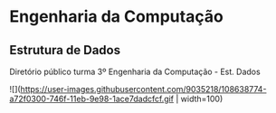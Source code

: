 # Engenharia da Computação

## Estrutura de Dados
Diretório público turma 3º Engenharia da Computação - Est. Dados

![](https://user-images.githubusercontent.com/9035218/108638774-a72f0300-746f-11eb-9e98-1ace7dadcfcf.gif | width=100)
